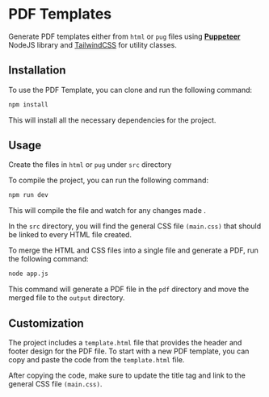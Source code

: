 # PDF Templates

Generate PDF templates either from `html` or `pug` files using <strong>[Puppeteer](https://pptr.dev)</strong> NodeJS library and [TailwindCSS](https://tailwindcss.com) for utility classes.

## Installation

To use the PDF Template, you can clone and run the following command:

```bash
npm install
```

This will install all the necessary dependencies for the project.

## Usage
Create the files in `html` or `pug` under `src` directory

To compile the project, you can run the following command:

```bash
npm run dev
```

This will compile the file and watch for any changes made .

In the `src` directory, you will find the general CSS file `(main.css)` that should be linked to every HTML file created.

To merge the HTML and CSS files into a single file and generate a PDF, run the following command:

```bash
node app.js
```

This command will generate a PDF file in the `pdf` directory and move the merged file to the `output` directory.

## Customization

The project includes a `template.html` file that provides the header and footer design for the PDF file. To start with a new PDF template, you can copy and paste the code from the `template.html` file.

After copying the code, make sure to update the title tag and link to the general CSS file `(main.css)`.

